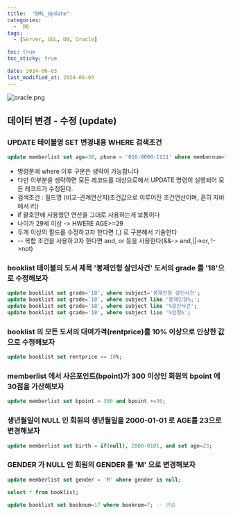 ```yaml
---
title:  "DML_Update"
categories:
  -  DB
tags:
  - [Server, SQL, DB, Oracle]

toc: true
toc_sticky: true

date: 2024-06-03
last_modified_at: 2024-06-03
---
```


![oracle.png](..%2Fassets%2Fimg%2Foracle.png)

## 데이터 변경 - 수정 (update)

### UPDATE 테이블명 SET 변경내용 WHERE 검색조건

```sql
update memberlist set age=30, phone = '010-0000-1111' where membernum=3;
```

- 명령문에 where 이후 구문은 생략이 가능합니다
- 다만 이부분을 생략하면 모든 레코드를 대상으로해서 UPDATE 명령이 실행되어 모든 레코드가 수정된다.
- 검색조건 : 필드명 (비교-관계연산자)조건값으로 이루어진 조건연산이며, 흔히 자바에서 if()
- if 괄호안에 사용했던 연산을 그대로 사용하는게 보통이다
- 나이가 29세 이상 -> HWERE AGE>=29
- 두개 이상의 필드를 수정하고자 한다면 (,) 로 구분해서 기술한다
- -- 복합 조건을 사용하고자 한다면 and, or 등을 사용한다(&&-> and,||->or, !->not)

### booklist 테이블의 도서 제목 '봉제인형 살인사건' 도서의 grade 를 '18'으로 수정해보자

```sql
update booklist set grade='18', where subject='봉제인형 살인사건';
update booklist set grade='18', where subject like '봉제인형%;';
update booklist set grade='18', where subject like '%살인사건';
update booklist set grade='18', where subject lise '%인형%';
```

### booklist 의 모든 도서의 대여가격(rentprice)를 10% 이상으로 인상한 값으로 수정해보자

```sql
update booklist set rentprice >= 10%;
```

### memberlist 에서 사은포인트(bpoint)가 300 이상인 회원의 bpoint 에 30점을 가산해보자

```sql
update memberlist set bpoint = 300 and bpoint +=30;
```

### 생년월일이 NULL 인 회원의 생년월일을 2000-01-01 로 AGE를 23으로 변경해보자

```sql
update memberlist set birth = if(null), 2000-0101, and set age=23;
```

### GENDER 가 NULL 인 회원의 GENDER 를 'M' 으로 변경해보자

```sql
update memberlist set gender = 'M' where gender is null;

select * from booklist; 

update booklist set booknum=17 where booknum=7; -- 연습
```
